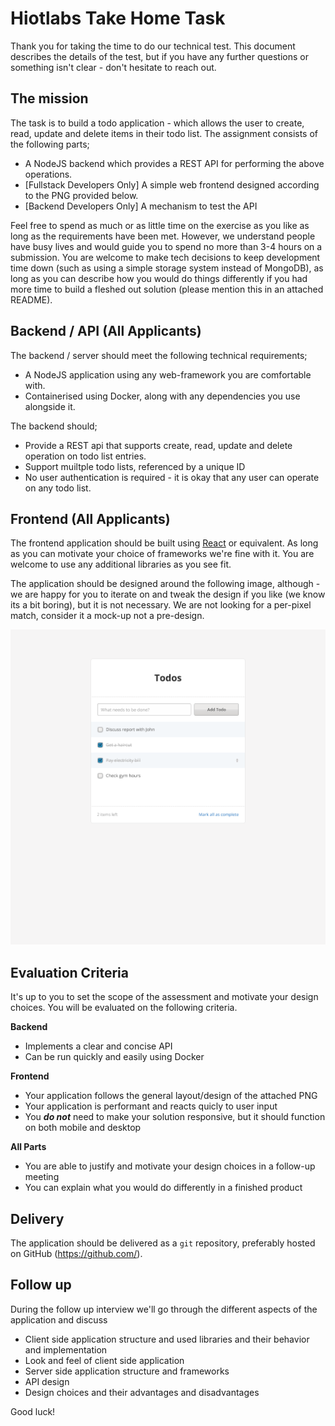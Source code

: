# Hiotlabs Take Home Task

Thank you for taking the time to do our technical test. This document describes the details of the test, but if you have any further questions or something isn't clear - don't hesitate to reach out.


## The mission

The task is to build a todo application - which allows the user to create, read, update and delete items in their todo list. The assignment consists of the following parts;

* A NodeJS backend which provides a REST API for performing the above operations.
* [Fullstack Developers Only] A simple web frontend designed according to the PNG provided below.
* [Backend Developers Only] A mechanism to test the API 

Feel free to spend as much or as little time on the exercise as you like as long as the requirements have been met. However, we understand people have busy lives and would guide you to spend no more than 3-4 hours on a submission. You are welcome to make tech decisions to keep development time down (such as using a simple storage system instead of MongoDB), as long as you can describe how you would do things differently if you had more time to build a fleshed out solution (please mention this in an attached README).


## Backend / API (All Applicants)

The backend / server should meet the following technical requirements;

* A NodeJS application using any web-framework you are comfortable with. 
* Containerised using Docker, along with any dependencies you use alongside it.

The backend should;

* Provide a REST api that supports create, read, update and delete operation on todo list entries. 
* Support muiltple todo lists, referenced by a unique ID
* No user authentication is required - it is okay that any user can operate on any todo list. 


## Frontend (All Applicants)

The frontend application should be built using [React](http://facebook.github.io/react/) or equivalent. As long as you can motivate your choice of frameworks we're fine with it. You are welcome to use any additional libraries as you see fit.

The application should be designed around the following image, although - we are happy for you to iterate on and tweak the design if you like (we know its a bit boring), but it is not necessary. We are not looking for a per-pixel match, consider it a mock-up not a pre-design.

![Design](./todilo.png)


## Evaluation Criteria

It's up to you to set the scope of the assessment and motivate your design choices. You will be evaluated on the following criteria.

**Backend**
* Implements a clear and concise API
* Can be run quickly and easily using Docker

**Frontend**
* Your application follows the general layout/design of the attached PNG
* Your application is performant and reacts quicly to user input
* You ***do not*** need to make your solution responsive, but it should function on both mobile and desktop

**All Parts**
* You are able to justify and motivate your design choices in a follow-up meeting
* You can explain what you would do differently in a finished product


## Delivery

The application should be delivered as a `git` repository, preferably hosted on GitHub (https://github.com/).


## Follow up

During the follow up interview we'll go through the different aspects of the application and discuss

* Client side application structure and used libraries and their behavior and implementation
* Look and feel of client side application
* Server side application structure and frameworks
* API design
* Design choices and their advantages and disadvantages

Good luck!

